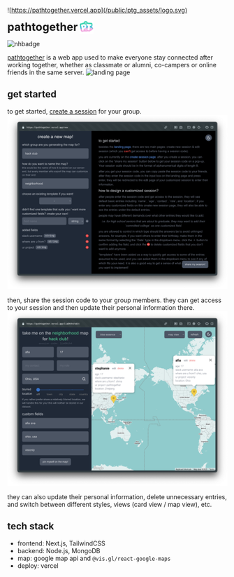 ![https://pathtogether.vercel.app](/public/ptg_assets/logo.svg)
<p>
  <span style="font-size: 1.8em; vertical-align: middle;"><strong>pathtogether</strong></span>
  <img src="/public/ptg_assets/favicon-light.svg" alt="pathtogether logo" width="32" style="vertical-align: middle;" />
</p>

![nhbadge](https://img.shields.io/badge/made%20for%20neighborhood-bf8f73?style=for-the-badge&logo=hackclub&logoColor=ffffff)

[pathtogether](https://pathtogether.vercel.app) is a web app used to make everyone stay connected after working together, whether as classmate or alumni, co-campers or online friends in the same server. 
![landing page](/public/readme_assets/landing_page.png)
## get started
to get started, [create a session](https://pathtogether.vercel.app/create) for your group.
![create a session](/public/readme_assets/create_session.png)

then, share the session code to your group members. they can get access to your session and then update their personal information there. 
![update personal information](/public/readme_assets/insert_user.png)

they can also update their personal information, delete unnecessary entries, and switch between different styles, views (card view / map view), etc.

## tech stack

- frontend: Next.js, TailwindCSS
- backend: Node.js, MongoDB
- map: google map api and `@vis.gl/react-google-maps`  
- deploy: vercel